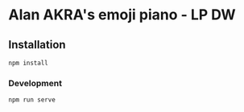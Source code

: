 # Alan AKRA's emoji piano - LP DW

## Installation
```
npm install
```

### Development
```
npm run serve
```
